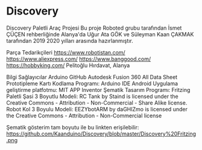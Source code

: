 # Discovery
Discovery Paletli Araç Projesi
Bu proje Roboted grubu tarafından İsmet ÇÜÇEN rehberliğinde Alanya'da Uğur Ata GÖK ve Süleyman Kaan ÇAKMAK tarafından 2019 2020 yılları arasında hazırlanmıştır.

Parça Tedarikçileri
https://www.robotistan.com/
https://www.aliexpress.com/
https://www.banggood.com/
https://hobbyking.com/
Pelitoğlu Hırdavat, Alanya


Bilgi Sağlayıcılar
Arduino
GitHub
Autodesk Fusion 360
All Data Sheet
Prototipleme Kartı Kodlama Programı: Arduino IDE
Android Uygulama geliştirme platfotmu: MIT APP Inventor
Şematik Tasarım Programı: Fritzing 
Paletli Şasi 3 Boyutlu Modeli: RC Tank by Staind is licensed under the Creative Commons - Attribution - Non-Commercial - Share Alike license.
Robot Kol 3 Boyulu Modeli: EEZYbotARM by daGHIZmo is licensed under the Creative Commons - Attribution - Non-Commercial license

Şematik gösterim tam boyutu ile bu linkten erişilebilir:
https://github.com/Kaanduino/Discovery/blob/master/Discovery%20Fritzing.png
 
 
